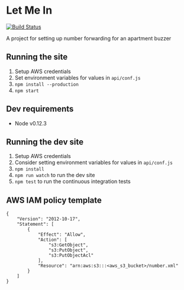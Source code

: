 # Let Me In

[![Build Status](https://travis-ci.org/jeffcharles/number-switcher-3000.svg?branch=master)](https://travis-ci.org/jeffcharles/number-switcher-3000)

A project for setting up number forwarding for an apartment buzzer

## Running the site

1. Setup AWS credentials
2. Set environment variables for values in `api/conf.js`
2. `npm install --production`
3. `npm start`

## Dev requirements

- Node v0.12.3

## Running the dev site

1. Setup AWS credentials
2. Consider setting environment variables for values in `api/conf.js`
3. `npm install`
4. `npm run watch` to run the dev site
5. `npm test` to run the continuous integration tests

## AWS IAM policy template

```
{
    "Version": "2012-10-17",
    "Statement": [
        {
            "Effect": "Allow",
            "Action": [
                "s3:GetObject",
                "s3:PutObject",
                "s3:PutObjectAcl"
            ],
            "Resource": "arn:aws:s3:::<aws_s3_bucket>/number.xml"
        }
    ]
}
```
